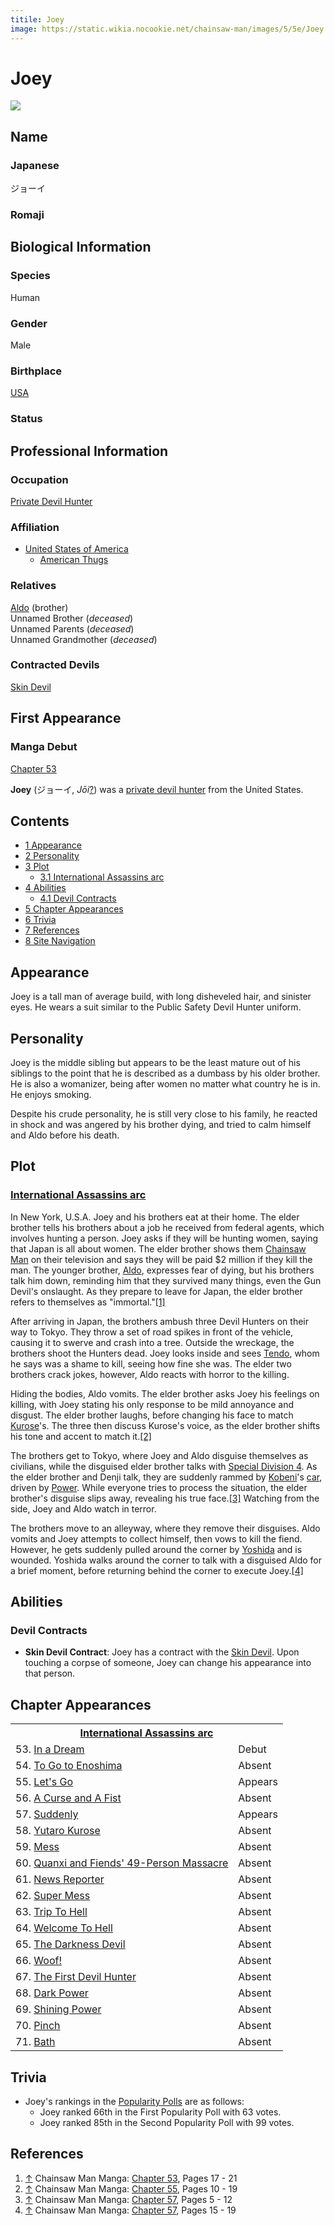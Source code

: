```yaml
---
titile: Joey
image: https://static.wikia.nocookie.net/chainsaw-man/images/5/5e/Joey.png
---
```


# Joey

[![](https://static.wikia.nocookie.net/chainsaw-man/images/5/5e/Joey.png/revision/latest?cb=20200412235246)](https://static.wikia.nocookie.net/chainsaw-man/images/5/5e/Joey.png/revision/latest?cb=20200412235246)

## Name

### Japanese

ジョーイ

### Romaji

## Biological Information

### Species

Human

### Gender

Male

### Birthplace

[USA](/wiki/World#United_States_of_America "World")

### Status

## Professional Information

### Occupation

[Private Devil Hunter](/wiki/Devil_Hunter#Private_Sector_Devil_Hunters "Devil Hunter")

### Affiliation

-   [United States of America](/wiki/World#United_States_of_America "World")
    -   [American Thugs](/wiki/American_Thugs "American Thugs")

### Relatives

[Aldo](/wiki/Aldo "Aldo") (brother)  
Unnamed Brother (_deceased_)  
Unnamed Parents (_deceased_)  
Unnamed Grandmother (_deceased_)

### Contracted Devils

[Skin Devil](/wiki/Skin_Devil "Skin Devil")

## First Appearance

### Manga Debut

[Chapter 53](/wiki/Chapter_53 "Chapter 53")

  
**Joey** (ジョーイ, _Jōi_[?](http://en.wikipedia.org/wiki/Help:Installing_Japanese_character_sets "wikipedia:Help:Installing Japanese character sets")) was a [private devil hunter](/wiki/Devil_Hunter "Devil Hunter") from the United States.

## Contents

-   [1 Appearance](#Appearance)
-   [2 Personality](#Personality)
-   [3 Plot](#Plot)
    -   [3.1 International Assassins arc](#International_Assassins_arc)
-   [4 Abilities](#Abilities)
    -   [4.1 Devil Contracts](#Devil_Contracts)
-   [5 Chapter Appearances](#Chapter_Appearances)
-   [6 Trivia](#Trivia)
-   [7 References](#References)
-   [8 Site Navigation](#Site_Navigation)

## Appearance

Joey is a tall man of average build, with long disheveled hair, and sinister eyes. He wears a suit similar to the Public Safety Devil Hunter uniform.

## Personality

Joey is the middle sibling but appears to be the least mature out of his siblings to the point that he is described as a dumbass by his older brother. He is also a womanizer, being after women no matter what country he is in. He enjoys smoking.

Despite his crude personality, he is still very close to his family, he reacted in shock and was angered by his brother dying, and tried to calm himself and Aldo before his death.

## Plot

### [International Assassins arc](/wiki/International_Assassins_arc "International Assassins arc")

In New York, U.S.A. Joey and his brothers eat at their home. The elder brother tells his brothers about a job he received from federal agents, which involves hunting a person. Joey asks if they will be hunting women, saying that Japan is all about women. The elder brother shows them [Chainsaw Man](/wiki/Denji "Denji") on their television and says they will be paid $2 million if they kill the man. The younger brother, [Aldo](/wiki/Aldo "Aldo"), expresses fear of dying, but his brothers talk him down, reminding him that they survived many things, even the Gun Devil's onslaught. As they prepare to leave for Japan, the elder brother refers to themselves as "immortal."[\[1\]](#cite_note-Ch53Pg17_-_21-1)

After arriving in Japan, the brothers ambush three Devil Hunters on their way to Tokyo. They throw a set of road spikes in front of the vehicle, causing it to swerve and crash into a tree. Outside the wreckage, the brothers shoot the Hunters dead. Joey looks inside and sees [Tendo](/wiki/Michiko_Tendo "Michiko Tendo"), whom he says was a shame to kill, seeing how fine she was. The elder two brothers crack jokes, however, Aldo reacts with horror to the killing.

Hiding the bodies, Aldo vomits. The elder brother asks Joey his feelings on killing, with Joey stating his only response to be mild annoyance and disgust. The elder brother laughs, before changing his face to match [Kurose](/wiki/Yutaro_Kurose "Yutaro Kurose")'s. The three then discuss Kurose's voice, as the elder brother shifts his tone and accent to match it.[\[2\]](#cite_note-Ch55Pg10_-_19-2)

The brothers get to Tokyo, where Joey and Aldo disguise themselves as civilians, while the disguised elder brother talks with [Special Division 4](/wiki/Tokyo_Special_Division_4 "Tokyo Special Division 4"). As the elder brother and Denji talk, they are suddenly rammed by [Kobeni](/wiki/Kobeni_Higashiyama "Kobeni Higashiyama")'s [car](/wiki/Kobeni%27s_car "Kobeni's car"), driven by [Power](/wiki/Power "Power"). While everyone tries to process the situation, the elder brother's disguise slips away, revealing his true face.[\[3\]](#cite_note-Ch57Pg5_-_12-3) Watching from the side, Joey and Aldo watch in terror.

The brothers move to an alleyway, where they remove their disguises. Aldo vomits and Joey attempts to collect himself, then vows to kill the fiend. However, he gets suddenly pulled around the corner by [Yoshida](/wiki/Hirofumi_Yoshida "Hirofumi Yoshida") and is wounded. Yoshida walks around the corner to talk with a disguised Aldo for a brief moment, before returning behind the corner to execute Joey.[\[4\]](#cite_note-Ch57Pg15_-_19-4)

## Abilities

### Devil Contracts

-   **Skin Devil Contract**: Joey has a contract with the [Skin Devil](/wiki/Skin_Devil "Skin Devil"). Upon touching a corpse of someone, Joey can change his appearance into that person.

## Chapter Appearances

<table><tbody><tr><th colspan="2"><center><a href="/wiki/International_Assassins_arc" title="International Assassins arc"><span>International Assassins arc</span></a></center></th></tr><tr><td>53. <a href="/wiki/Chapter_53" title="Chapter 53">In a Dream</a></td><td><span>Debut</span></td></tr><tr><td>54. <a href="/wiki/Chapter_54" title="Chapter 54">To Go to Enoshima</a></td><td><span>Absent</span></td></tr><tr><td>55. <a href="/wiki/Chapter_55" title="Chapter 55">Let's Go</a></td><td><span>Appears</span></td></tr><tr><td>56. <a href="/wiki/Chapter_56" title="Chapter 56">A Curse and A Fist</a></td><td><span>Absent</span></td></tr><tr><td>57. <a href="/wiki/Chapter_57" title="Chapter 57">Suddenly</a></td><td><span>Appears</span></td></tr><tr><td>58. <a href="/wiki/Chapter_58" title="Chapter 58">Yutaro Kurose</a></td><td><span>Absent</span></td></tr><tr><td>59. <a href="/wiki/Chapter_59" title="Chapter 59">Mess</a></td><td><span>Absent</span></td></tr><tr><td>60. <a href="/wiki/Chapter_60" title="Chapter 60">Quanxi and Fiends' 49-Person Massacre</a></td><td><span>Absent</span></td></tr><tr><td>61. <a href="/wiki/Chapter_61" title="Chapter 61">News Reporter</a></td><td><span>Absent</span></td></tr><tr><td>62. <a href="/wiki/Chapter_62" title="Chapter 62">Super Mess</a></td><td><span>Absent</span></td></tr><tr><td>63. <a href="/wiki/Chapter_63" title="Chapter 63">Trip To Hell</a></td><td><span>Absent</span></td></tr><tr><td>64. <a href="/wiki/Chapter_64" title="Chapter 64">Welcome To Hell</a></td><td><span>Absent</span></td></tr><tr><td>65. <a href="/wiki/Chapter_65" title="Chapter 65">The Darkness Devil</a></td><td><span>Absent</span></td></tr><tr><td>66. <a href="/wiki/Chapter_66" title="Chapter 66">Woof!</a></td><td><span>Absent</span></td></tr><tr><td>67. <a href="/wiki/Chapter_67" title="Chapter 67">The First Devil Hunter</a></td><td><span>Absent</span></td></tr><tr><td>68. <a href="/wiki/Chapter_68" title="Chapter 68">Dark Power</a></td><td><span>Absent</span></td></tr><tr><td>69. <a href="/wiki/Chapter_69" title="Chapter 69">Shining Power</a></td><td><span>Absent</span></td></tr><tr><td>70. <a href="/wiki/Chapter_70" title="Chapter 70">Pinch</a></td><td><span>Absent</span></td></tr><tr><td>71. <a href="/wiki/Chapter_71" title="Chapter 71">Bath</a></td><td><span>Absent</span></td></tr></tbody></table>

## Trivia

-   Joey's rankings in the [Popularity Polls](/wiki/Popularity_Polls "Popularity Polls") are as follows:
    -   Joey ranked 66th in the First Popularity Poll with 63 votes.
    -   Joey ranked 85th in the Second Popularity Poll with 99 votes.

## References

1.  [↑](#cite_ref-Ch53Pg17_-_21_1-0) Chainsaw Man Manga: [Chapter 53](/wiki/Chapter_53 "Chapter 53"), Pages 17 - 21
2.  [↑](#cite_ref-Ch55Pg10_-_19_2-0) Chainsaw Man Manga: [Chapter 55](/wiki/Chapter_55 "Chapter 55"), Pages 10 - 19
3.  [↑](#cite_ref-Ch57Pg5_-_12_3-0) Chainsaw Man Manga: [Chapter 57](/wiki/Chapter_57 "Chapter 57"), Pages 5 - 12
4.  [↑](#cite_ref-Ch57Pg15_-_19_4-0) Chainsaw Man Manga: [Chapter 57](/wiki/Chapter_57 "Chapter 57"), Pages 15 - 19